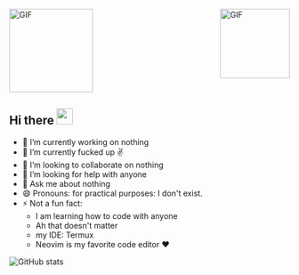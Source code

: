 <br>
<img align="center" alt="GIF" height="150px" src="https://dl.dropbox.com/s/gnbhr4ntoyna4hh/chikka.gif"/>
<img align="right" alt="GIF" height="125px" src="https://i.giphy.com/media/LMt9638dO8dftAjtco/200.webp" />

## Hi there <img src="https://github.com/TheDudeThatCode/TheDudeThatCode/blob/master/Assets/Hi.gif" width="29px">
- 🔭 I’m currently working on nothing
- 🌱 I’m currently fucked up ✌️
- 👯 I’m looking to collaborate on nothing
- 🤔 I’m looking for help with anyone
- 💬 Ask me about nothing
- 😄 Pronouns: for practical purposes: I don't exist.
- ⚡ Not a fun fact: 
   * I am learning how to code with anyone
   * Ah that doesn't matter
   * my IDE: Termux
   * Neovim is my favorite code editor ❤️

![GitHub stats](https://github-readme-stats.vercel.app/api?username=lwotcynna&count_private=true&show_icons=true&include_all_commits=true&theme=material-palenight)

